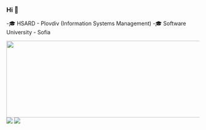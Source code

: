 ### Hi 👋

-🎓 HSARD - Plovdiv (Information Systems Management)
-🎓 Software University - Sofia
<!--
**I-Zafirov/I-Zafirov** is a ✨ _special_ ✨ repository because its `README.md` (this file) appears on your GitHub profile.

Here are some ideas to get you started:

- 🔭 I’m currently working on ...
- 🌱 I’m currently learning ...
- 👯 I’m looking to collaborate on ...
- 🤔 I’m looking for help with ...
- 💬 Ask me about ...
- 📫 How to reach me: ...
- 😄 Pronouns: ...
- ⚡ Fun fact: ...
-->
<img src=https://user-images.githubusercontent.com/86560208/170949856-f0233030-78a8-4ca3-bfda-98413c0d2d68.gif width="650" height="200"/>
<img src="https://github-readme-stats.vercel.app/api?username=I-Zafirov&theme=github_dark" />
<img src="https://github-readme-stats.vercel.app/api/top-langs/?username=I-Zafirov&layout=compact&theme=github_dark" />

